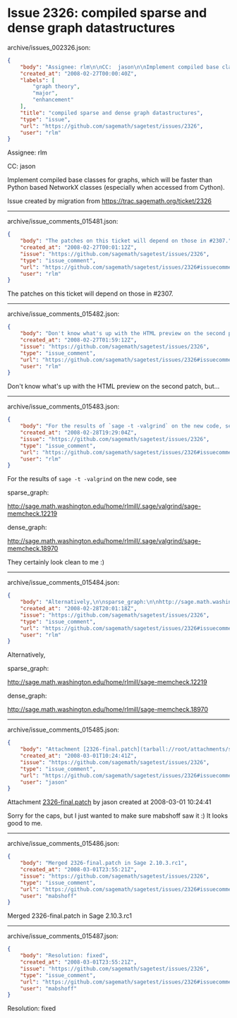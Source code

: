 # Issue 2326: compiled sparse and dense graph datastructures

archive/issues_002326.json:
```json
{
    "body": "Assignee: rlm\n\nCC:  jason\n\nImplement compiled base classes for graphs, which will be faster than Python based NetworkX classes (especially when accessed from Cython).\n\nIssue created by migration from https://trac.sagemath.org/ticket/2326\n\n",
    "created_at": "2008-02-27T00:00:40Z",
    "labels": [
        "graph theory",
        "major",
        "enhancement"
    ],
    "title": "compiled sparse and dense graph datastructures",
    "type": "issue",
    "url": "https://github.com/sagemath/sagetest/issues/2326",
    "user": "rlm"
}
```
Assignee: rlm

CC:  jason

Implement compiled base classes for graphs, which will be faster than Python based NetworkX classes (especially when accessed from Cython).

Issue created by migration from https://trac.sagemath.org/ticket/2326





---

archive/issue_comments_015481.json:
```json
{
    "body": "The patches on this ticket will depend on those in #2307.",
    "created_at": "2008-02-27T00:01:12Z",
    "issue": "https://github.com/sagemath/sagetest/issues/2326",
    "type": "issue_comment",
    "url": "https://github.com/sagemath/sagetest/issues/2326#issuecomment-15481",
    "user": "rlm"
}
```

The patches on this ticket will depend on those in #2307.



---

archive/issue_comments_015482.json:
```json
{
    "body": "Don't know what's up with the HTML preview on the second patch, but...",
    "created_at": "2008-02-27T01:59:12Z",
    "issue": "https://github.com/sagemath/sagetest/issues/2326",
    "type": "issue_comment",
    "url": "https://github.com/sagemath/sagetest/issues/2326#issuecomment-15482",
    "user": "rlm"
}
```

Don't know what's up with the HTML preview on the second patch, but...



---

archive/issue_comments_015483.json:
```json
{
    "body": "For the results of `sage -t -valgrind` on the new code, see\n\nsparse_graph:\n\nhttp://sage.math.washington.edu/home/rlmill/.sage/valgrind/sage-memcheck.12219\n\ndense_graph:\n\nhttp://sage.math.washington.edu/home/rlmill/.sage/valgrind/sage-memcheck.18970\n\nThey certainly look clean to me :)",
    "created_at": "2008-02-28T19:29:04Z",
    "issue": "https://github.com/sagemath/sagetest/issues/2326",
    "type": "issue_comment",
    "url": "https://github.com/sagemath/sagetest/issues/2326#issuecomment-15483",
    "user": "rlm"
}
```

For the results of `sage -t -valgrind` on the new code, see

sparse_graph:

http://sage.math.washington.edu/home/rlmill/.sage/valgrind/sage-memcheck.12219

dense_graph:

http://sage.math.washington.edu/home/rlmill/.sage/valgrind/sage-memcheck.18970

They certainly look clean to me :)



---

archive/issue_comments_015484.json:
```json
{
    "body": "Alternatively,\n\nsparse_graph:\n\nhttp://sage.math.washington.edu/home/rlmill/sage-memcheck.12219\n\ndense_graph:\n\nhttp://sage.math.washington.edu/home/rlmill/sage-memcheck.18970",
    "created_at": "2008-02-28T20:01:18Z",
    "issue": "https://github.com/sagemath/sagetest/issues/2326",
    "type": "issue_comment",
    "url": "https://github.com/sagemath/sagetest/issues/2326#issuecomment-15484",
    "user": "rlm"
}
```

Alternatively,

sparse_graph:

http://sage.math.washington.edu/home/rlmill/sage-memcheck.12219

dense_graph:

http://sage.math.washington.edu/home/rlmill/sage-memcheck.18970



---

archive/issue_comments_015485.json:
```json
{
    "body": "Attachment [2326-final.patch](tarball://root/attachments/some-uuid/ticket2326/2326-final.patch) by jason created at 2008-03-01 10:24:41\n\nSorry for the caps, but I just wanted to make sure mabshoff saw it :)  It looks good to me.",
    "created_at": "2008-03-01T10:24:41Z",
    "issue": "https://github.com/sagemath/sagetest/issues/2326",
    "type": "issue_comment",
    "url": "https://github.com/sagemath/sagetest/issues/2326#issuecomment-15485",
    "user": "jason"
}
```

Attachment [2326-final.patch](tarball://root/attachments/some-uuid/ticket2326/2326-final.patch) by jason created at 2008-03-01 10:24:41

Sorry for the caps, but I just wanted to make sure mabshoff saw it :)  It looks good to me.



---

archive/issue_comments_015486.json:
```json
{
    "body": "Merged 2326-final.patch in Sage 2.10.3.rc1",
    "created_at": "2008-03-01T23:55:21Z",
    "issue": "https://github.com/sagemath/sagetest/issues/2326",
    "type": "issue_comment",
    "url": "https://github.com/sagemath/sagetest/issues/2326#issuecomment-15486",
    "user": "mabshoff"
}
```

Merged 2326-final.patch in Sage 2.10.3.rc1



---

archive/issue_comments_015487.json:
```json
{
    "body": "Resolution: fixed",
    "created_at": "2008-03-01T23:55:21Z",
    "issue": "https://github.com/sagemath/sagetest/issues/2326",
    "type": "issue_comment",
    "url": "https://github.com/sagemath/sagetest/issues/2326#issuecomment-15487",
    "user": "mabshoff"
}
```

Resolution: fixed
